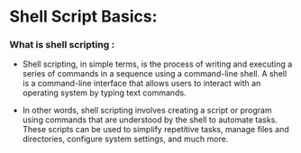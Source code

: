 # Shell Script Basics:

### What is shell scripting :
* Shell scripting, in simple terms, is the process of writing and executing a series of commands in a sequence using a command-line shell. A shell is a command-line interface that allows users to interact with an operating system by typing text commands.

* In other words, shell scripting involves creating a script or program using commands that are understood by the shell to automate tasks. These scripts can be used to simplify repetitive tasks, manage files and directories, configure system settings, and much more.